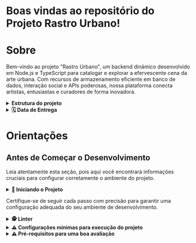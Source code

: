 # Boas vindas ao repositório do Projeto Rastro Urbano!

# Sobre
 Bem-vindo ao projeto "Rastro Urbano", um backend dinâmico desenvolvido em Node.js e TypeScript para catalogar e explorar a efervescente cena da arte urbana. Com recursos de armazenamento eficiente em banco de dados, interação social e APIs poderosas, nossa plataforma conecta artistas, entusiastas e curadores de forma inovadora.


<details>
<summary><strong> Estrutura do projeto</strong></summary><br />

O projeto é composto de 2 entidades importantes para sua estrutura:
## Tecnologias Utilizadas
1. **cors (^2.8.5):**
   - Uma middleware do Express para habilitar o controle de acesso HTTP (CORS). Permite que você defina quem pode acessar sua API.

2. **dotenv (^16.0.3):**
   - Carrega variáveis de ambiente de um arquivo `.env` para o processo do Node.js. É útil para configurar variáveis sensíveis, como chaves de API, sem comprometê-las no controle de versão.

3. **express (4.18.2):**
   - Um framework web para Node.js que facilita a criação de APIs RESTful. Oferece uma variedade de recursos para roteamento, middleware, manipulação de solicitações e respostas, etc.

4. **firebase-admin (^11.10.1):**
   - SDK oficial do Firebase para administração do lado do servidor. Pode ser usado para acessar serviços do Firebase, como Firestore, Autenticação, etc., a partir do servidor.

5. **mongoose (^6.8.4):**
   - Um ODM (Object Data Modeling) para MongoDB e Node.js. Facilita a interação com bancos de dados MongoDB, fornecendo uma camada de abstração sobre as operações do banco de dados.

6. **multer (^1.4.5-lts.1):**
   - Um middleware do Express para o manuseio de dados de formulário em requisições HTTP, principalmente usado para upload de arquivos.

7. **nodemon (3.0.1):**
   - Uma ferramenta que ajuda no desenvolvimento reiniciando automaticamente a aplicação Node.js quando alterações nos arquivos são detectadas. Isso é útil para evitar a necessidade de reinicialização manual durante o desenvolvimento.

8. **uuid (9.0.0):**
   - Gera identificadores únicos universalmente (UUIDs). É útil quando você precisa de identificadores exclusivos para seus modelos ou recursos.

9. **typescript (^5.3.2):**
   - Uma linguagem superset do JavaScript que adiciona tipagem estática opcional. O TypeScript é transpilado para JavaScript antes da execução, proporcionando benefícios de desenvolvimento mais seguro e ferramentas avançadas de autocompletar e verificação de erros.

Essas são as principais tecnologias e dependências utilizadas no projeto. Certifique-se de instalar essas dependências executando `npm install` no diretório do seu projeto para baixar e instalar todas as dependências listadas no arquivo `package.json`.

1️⃣ **Back-end:**
 - Será o ambiente que você realizará a maior parte das implementações exigidas.
 - Deve rodar na porta `4000`, pois o front-end faz requisições para ele nessa porta por padrão;
 - Sua aplicação deve ser inicializada a partir do arquivo `app/backend/src/server.ts`;
 - Garanta que o `express` é executado e a aplicação ouve a porta que vem das variáveis de ambiente;
 
 2️⃣**Banco de dados:**
  - Tem o papel de fornecer dados para o serviço de _backend_.
  - MongoDB
  - Mongoose
  - Durante a execução dos testes sempre vai ser acessado pelo `express` e via porta `4000` do `localhost`;
</details>

<details>
  <summary><strong> 🗓 Data de Entrega</strong></summary><br />
  * Serão `4 meses` dias de projeto;
  * Data de entrega: `01/04/2024 14:00`.
</details>

# Orientações

## Antes de Começar o Desenvolvimento

Leia atentamente esta seção, pois aqui você encontrará informações cruciais para configurar corretamente o ambiente do projeto.

<details>
<summary><strong>🔰 Iniciando o Projeto</strong></summary><br />

Para criar um backend que armazena dados de artistas e arte, juntamente com fotos da arte, utilizando Node.js, MongoDB, Firebase, TypeScript e JWT, você precisará seguir alguns passos básicos. Aqui está um guia simplificado:

### 1. Instalação do Node.js e npm:

Certifique-se de ter o Node.js e o npm instalados em sua máquina. Você pode baixá-los em [nodejs.org](https://nodejs.org/).

### 2. Inicialização do Projeto:

No terminal, crie um novo diretório para o seu projeto e execute:

```bash
mkdir nome-do-projeto
cd nome-do-projeto
npm init -y
```

### 3. Instalação das Dependências:

Instale as dependências necessárias:

```bash
npm install express mongoose body-parser firebase-admin jsonwebtoken bcrypt bcryptjs multer
npm install --save-dev typescript @types/node @types/express @types/mongoose @types/body-parser @types/multer ts-node
```

### 4. Configuração do TypeScript:

Crie um arquivo de configuração do TypeScript chamado `tsconfig.json` na raiz do seu projeto:

```json
{
  "compilerOptions": {
    "target": "es6",
    "module": "commonjs",
    "outDir": "./dist",
    "rootDir": "./src",
    "strict": true,
    "esModuleInterop": true,
    "skipLibCheck": true
  },
  "include": ["src/**/*.ts"],
  "exclude": ["node_modules"]
}
```

### 5. Estrutura do Projeto:

Organize seu projeto com uma estrutura de diretórios como esta:

```
- nome-do-projeto
  - src
    - controllers
    - models
    - routes
    - utils
  - dist
  - uploads (para armazenar as fotos)
```

### 6. Configuração do Firebase:

Crie um projeto no [Firebase Console](https://console.firebase.google.com/), e faça o download do arquivo de configuração do SDK Admin. Renomeie o arquivo para `firebase-admin-key.json` e coloque-o na raiz do seu projeto.

### 7. Configuração do MongoDB:

Configure uma instância do MongoDB. Você pode usar um serviço online como o MongoDB Atlas ou instalar localmente.

### 8. Implementação:

- Crie os modelos de dados (`models`) para Artista e Arte usando o Mongoose.
- Implemente as rotas (`routes`) para manipular os dados.
- Implemente os controladores (`controllers`) para processar as solicitações.
- Use o Firebase Admin SDK para autenticação e armazenamento de arquivos.
- Utilize o JWT para autenticação.
- Configure o Multer para processar uploads de fotos.

### 9. Scripts no package.json:

Adicione scripts ao seu `package.json` para facilitar a execução do projeto:

```json
"scripts": {
  "start": "node dist/index.js",
  "dev": "ts-node src/index.ts",
  "build": "tsc"
}
```

### 10. Execução:

- Execute `npm run dev` para iniciar o servidor em modo de desenvolvimento.
- Execute `npm run build` para compilar o código TypeScript para JavaScript.
- Execute `npm start` para iniciar o servidor em produção.

Este é um guia básico e simplificado. Dependendo dos requisitos específicos do seu projeto, você pode precisar ajustar e expandir essas etapas. Certifique-se de revisar a documentação das bibliotecas e serviços que está utilizando para uma implementação mais detalhada.


</details>

Certifique-se de seguir cada passo com precisão para garantir uma configuração adequada do seu ambiente de desenvolvimento.

</details>

<details>
<summary><strong>🕵️ Linter</strong></summary><br />

A instalação de um linter no seu projeto é uma ótima prática para garantir consistência no estilo do código e identificar possíveis erros ou más práticas. Vou fornecer um exemplo de como você pode instalar o ESLint, um linter popular para JavaScript e TypeScript, em seu projeto:

1. **Instalar o ESLint como uma dependência de desenvolvimento:**

   Execute o seguinte comando no terminal na raiz do seu projeto:

   ```bash
   npm install eslint --save-dev
   ```

2. **Inicializar o ESLint:**

   Depois de instalar o ESLint, você precisa configurá-lo para o seu projeto. Execute o seguinte comando e siga as instruções:

   ```bash
   npx eslint --init
   ```

   Este comando irá criar um arquivo chamado `.eslintrc.js` na raiz do seu projeto.

3. **Configurar o ESLint (opcional):**

   Se você quiser personalizar as regras do ESLint para atender às necessidades específicas do seu projeto, edite o arquivo `.eslintrc.js`. Aqui está um exemplo básico:

   ```javascript
   module.exports = {
     env: {
       node: true,
       es6: true,
     },
     extends: 'eslint:recommended',
     parserOptions: {
       ecmaVersion: 2018,
       sourceType: 'module',
     },
     rules: {
       // Suas regras personalizadas aqui
     },
   };
   ```

   Você pode consultar a [documentação do ESLint](https://eslint.org/docs/user-guide/configuring) para obter mais informações sobre as configurações disponíveis.

4. **Executar o ESLint:**

   Você pode executar o ESLint manualmente usando o seguinte comando:

   ```bash
   npx eslint yourfile.js
   ```

   Ou você pode adicionar um script no seu `package.json` para tornar isso mais conveniente:

   ```json
   "scripts": {
     "lint": "eslint ."
   }
   ```

   Em seguida, você pode executar o linter usando:

   ```bash
   npm run lint
   ```

Agora, o ESLint está configurado no seu projeto. Ele analisará seu código em busca de problemas e seguirá as regras definidas no seu arquivo de configuração `.eslintrc.js`.

</details>



<details>
<summary><strong> ⚠️ Configurações mínimas para execução do projeto</strong></summary><br />

Na sua máquina você deve ter:

 - Sistema Operacional Distribuição Unix
 - Node versão 16

➡️ O `node` deve ter versão igual ou superior à `16.14.0 LTS`:
  - Para instalar o nvm, [acesse esse link](https://github.com/nvm-sh/nvm#installing-and-updating);
  - Rode os comandos abaixo para instalar a versão correta de `node` e usá-la:
    - `nvm install 16.14 --lts`
    - `nvm use 16.14`
    - `nvm alias default 16.14`

</details>

<details>
  <summary><strong>⚠️ Pré-requisitos para uma boa avaliação</strong></summary><br />

## Durante o desenvolvimento

Aqui você encontrará orientações e dicas que ajudarão muito no desenvolvimento do projeto. Sempre que tiver dúvidas ou bugs aparecerem, dê uma olhada aqui. 👀

<details>
<summary><strong> ⌨️ Boas práticas </strong></summary><br/>

* Versione seu projeto

  * Faça `commits` das alterações que você fizer no código regularmente;

  * Lembre-se de sempre após um (ou alguns) `commits` atualizar o repositório remoto.

  * Os comandos que você utilizará com mais frequência são:
    1. `git status` _(para verificar o que está em vermelho - fora do stage - e o que está em verde - no stage)_;
    2. `git add` _(para adicionar arquivos ao stage do Git)_;
    3. `git commit` _(para criar um commit com os arquivos que estão no stage do Git)_;
    4. `git push -u nome-da-branch` _(para enviar o commit para o repositório remoto na primeira vez que fizer o `push` de uma nova branch)_;
    5. `git push` _(para enviar o commit para o repositório remoto após o passo anterior)_.

</details>

<details>
<summary><strong> 📦 Pacotes externos</strong></summary><br />

* ⚠️ **As alterações que você fizer no arquivo `app/backend/packages.json` serão descartadas no momento da avaliação, caso queira instalar pacotes adicionais ao back-end, utilize o arquivo `app/backend/packages.npm`, separando os pacotes por espaços ou quebras de linha.** Exemplo:

  ```text
  joi
  cors
  @types/cors
  ```

</br>

</details>

<details id='Criptografia-de-senhas'>
<summary><strong>🔐 Criptografia de senhas </strong></summary><br />

⚠️ A biblioteca utilizada para criptografar a senha no banco de dados é a `bcryptjs` [bcryptjs npm](https://github.com/dcodeIO/bcrypt.js) e que já vem instalada no projeto e não deve ser alterada ou substituída. Recomendamos que explore os recursos da biblioteca na documentação para implementar no projeto ao cadastrar um usuário e ao realizar login ⚠️

</details>

<details id='testes-de-cobertura'>
  <summary><strong> Testes de cobertura </strong></summary><br/>

  A construção de testes de cobertura no back-end deve ser feita em *TypeScript*, utilizando `mocha`, `chai` e `sinon`, na pasta `app/backend/src/tests/`, conforme o exemplo em `app/backend/src/tests/change.me.test.ts` *(aqui considerando um teste de integração)*:

  ```typescript
  import * as sinon from 'sinon';
  import * as chai from 'chai';
  // @ts-ignore
  import chaiHttp = require('chai-http');

  import { app } from '../app';
  import Example from '../database/models/ExampleModel';

  import { Response } from 'superagent';

  chai.use(chaiHttp);

  const { expect } = chai;

  describe('Seu teste', () => {
    /**
     * Exemplo do uso de stubs com tipos
     */

    // let chaiHttpResponse: Response;

    // before(async () => {
    //   sinon
    //     .stub(Example, "findOne")
    //     .resolves({
    //       ...<Seu mock>
    //     } as Example);
    // });

    // after(()=>{
    //   (Example.findOne as sinon.SinonStub).restore();
    // })

    // it('...', async () => {
    //   chaiHttpResponse = await chai
    //      .request(app)
    //      ...

    //   expect(...)
    // });

    it('Seu sub-teste', () => {
      expect(false).to.be.eq(true);
    });
  });
  ```

  Os testes devem cobrir todos os arquivos contidos em `app/backend/src`, com exceção daqueles que já foram entregues com o projeto.

  Para rodar testes de cobertura no seu back-end, utilize o comando: `npm run test:coverage`.

  :warning:
  Para que o comando acima funcione localmente (fora do container) você deverá configurar na raiz do _back-end_ o seu arquivo _.env_. Como explicado na Seção [⚙️ Variáveis de ambiente](#Variaveis-de-ambiente).

</details>

<details>
  <summary><strong>ℹ️ Status HTTP</strong></summary><br />

  Tenha em mente que todas as "respostas" devem respeitar os [status do protocolo HTTP](https://developer.mozilla.org/pt-BR/docs/Web/HTTP/Status), com base no que o REST prega.

  Alguns exemplos:

  - Requisições que precisam de token mas não o receberam devem retornar um código de `status 401`;

  - Requisições que não seguem o formato pedido pelo servidor devem retornar um código de `status 400`;

  - Um problema inesperado no servidor deve retornar um código de `status 500`;

  - Um acesso ao criar um recurso, no nosso caso usuário ou partida, deve retornar um código de `status 201`.

  - Quando solicitado algo que não existe no banco, deve retornar um código de `status 404`.

</details>

<details>
  <summary><strong>🛠 Execução de testes em sua máquina</strong></summary>

> :information_source: IMPORTANTE


# Sobre os Requisitos

Esse projeto é composto de 3 fluxos principais:
1. Artista
2. Users e Login (Pessoas Usuárias e Credenciais de acesso)
3. Artes (Partidas)


## Database
  - MongoDB
  - Express
  - Firebase
  - Multer
  - Atlas

## Fluxo 1: Artistas

<details>
  <summary><strong> Introdução </strong></summary>

 - Os requisitos a seguir consideram o consumo da rota `/artista` para retornar os dados dos artistas

</details>

<details>
  <summary><strong> Requisitos </strong></summary>

### 1 - Desenvolva em `/app/backend/src/database` nas pastas correspondentes, uma migration e um model para a tabela de artista


### 2 - (`TDD`) Desenvolva testes que cubram no mínimo 5 por cento dos arquivos em `/app/backend/src`, com um mínimo de 7 linhas cobertas

  **Sugestões:**
  - Baseando-se no contrato do endpoint `/artista` **do próximo requisito**, inicie um teste de integração utilizando a metodologia `TDD` com a implementação do requisito seguinte;
  - Nesse primeiro momento, foque em desenvolver o que pede o requisito, progredindo gradualmente a partir disso;
  - Para tanto, utilize/altere o arquivo de referência `app/backend/src/tests/change.me.test.ts`;
  - Veja a seção de [Testes de cobertura](#testes-de-cobertura) para mais detalhes.

### 3 - Desenvolva o endpoint `/artista` no back-end de forma que ele possa retornar todos os times corretamente

  - Deve ser uma rota `GET` com resposta com status `200` e com um `json` contendo o retorno no seguinte modelo:

```json
[
  {
    "id": 1,
    "nomeArtista": "Luciano"
  },
  {
    "id": 2,
    "nomeArtista": "Gabriel"
  },
  {
    "id": 3,
    "nomeArtista": "Matheus"
  },
  ...
]
```

### 4 - (`TDD`) Desenvolva testes que cubram no mínimo 10 por cento dos arquivos em `/app/backend/src`, com um mínimo de 19 linhas cobertas

  **Sugestão:**
  - Evolua os testes de integração da sua rota `/artista`, utilizando o método `TDD`, agora considerando **o contrato do próximo requisito**.

### 5 - Desenvolva o endpoint `/artista/:id` no back-end de forma que ele possa retornar dados de um time específico

  - Deve ser uma rota `GET` com resposta com status `200` e com um `json` contendo o retorno no seguinte modelo:

```json
{
  "id": 1,
  "nomeArtista": "Luciano"
}
```

</details>

## Fluxo 2: Users e Login (Pessoas Usuárias e Credenciais de acesso)

<details>
  <summary><strong> Introdução </strong></summary>

- A rota utilizada deve ser (`/login`);

- A rota deve receber os campos `email` e `password` e esses campos devem ser validados no banco de dados:
  - O campo `email` deve receber um email válido. Ex: `rastro@projeto.com`;
  - O campo `password` deve ter mais de 6 caracteres.
  - Além de válidos, é necessário que o email e a senha estejam cadastrados no banco para ser feito o login;

- O body da requisição deve conter o seguinte formato:
  ```json
  {
    "email": "string",
    "password": "string"
  }
  ```

</details>

<details>
  <summary><strong> Requisitos </strong></summary>

### 6 - Desenvolva em `/app/backend/src/database` nas pastas correspondentes, uma migration e um model para a tabela de pessoas usuárias

  - O avaliador consultará os dados da tabela `users`, verificando se ela contém os dados iniciais corretos. [Nessa seção](#sequelize) temos o diagrama de entidades;

### 7 - (`TDD`) Desenvolva testes que cubram no mínimo 15 por cento dos arquivos em `/app/backend/src`, com um mínimo de 25 linhas cobertas

  **Sugestão:**
  - Baseando-se no contrato do endpoint `/login` **do próximo requisito**, inicie um teste de integração utilizando a metodologia `TDD` com a implementação do requisito seguinte;

### 8 - Desenvolva o endpoint `/login` no back-end de maneira que ele permita o acesso com dados válidos no front-end

  - A rota de ser do tipo `POST`;

  - O avaliador verificará se é possível fazer o login com dados corretos e que, após o acesso, será redirecionado para a tela de jogos.

  - O endpoint `/login` no back-end não deve permitir o acesso sem informar um email no front-end

  - O endpoint `/login` no back-end não deve permitir o acesso sem informar uma senha no front-end

  - As senhas que existem no banco de dados estão encriptadas. Veja a [seção de Criptografia de Senhas](#Criptografia-de-senhas) para mais detalhes de como comparar a senha do banco com a senha do corpo da requisição.

  - Se o login foi feito com sucesso, o resultado retornado deverá ser similar ao exibido abaixo, com um status http `200`:

    ```json
    {
      "token": "eyJhbGciOiJIUzI1NiIsInR5cCI6IkpXVCJ9.eyJpZCI6MSwicm9sZSI6ImFkbWluIiwiaWF0IjoxNjU0NTI3MTg5fQ.XS_9AA82iNoiVaASi0NtJpqOQ_gHSHhxrpIdigiT-fc" // Aqui deve ser o token gerado pelo backend.
    }
    ```

  - O avaliador verificará se fazer o login sem um email, haverá o retorno de status _bad request_.

  - Se o login não tiver o campo "email", o resultado retornado deverá ser a mensagem abaixo, com um status http `400`:

    ```json
    { "message": "All fields must be filled" }
    ```

  - O avaliador verificará se fazer login sem senha, o retorno será status _bad request_.

  - Se o login não tiver o campo "password", o resultado retornado deverá ser conforme exibido abaixo, com um status http `400`:

    ```json
    { "message": "All fields must be filled" }
    ```

### 9 - (`TDD`) Desenvolva testes que cubram no mínimo 20 por cento dos arquivos em `/app/backend/src`, com um mínimo de 35 linhas cobertas

  **Sugestão:**
  - Evolua os testes de integração da sua rota `/login`, utilizando o método `TDD`, agora considerando **o contrato do próximo requisito**.

### 10 - Desenvolva o endpoint `/login` no back-end de maneira que ele não permita o acesso com um email não cadastrado ou senha incorreta no front-end

- Se o login tiver o "email" **inválido** ou a "senha" **inválida**, o resultado retornado será similar ao exibido abaixo, com um status http `401`:

  ```json
    { "message": "Invalid email or password" }
  ```

- Sendo emails inválidos:
  - Emails com formato inválido: `@exemplo.com`, `exemplo@exemplo`, `exemplo@.com`, `exemplo.exemplo.com`;
  - Emails com formato válido, mas não cadastrados no banco;
- Sendo senhas inválidas:
  - Senhas com formato inválido: com um tamanho **menor** do que `6 caracteres`;
  - Senhas com formato válido, mas não cadastradas no banco;

### 11 - (`TDD`) Desenvolva testes que cubram no mínimo 30 por cento dos arquivos em `/app/backend/src`, com um mínimo de 45 linhas cobertas

  **Sugestão:**
- Baseando-se no contrato do endpoint `/login/role` **do próximo requisito**, inicie um teste de integração utilizando a metodologia TDD com a implementação do requisito seguinte;

### 12 - Desenvolva um middleware de validação para o `token`, verificando se ele é válido, e desenvolva o endpoint `/login/role` no back-end de maneira que ele retorne os dados corretamente no front-end

  - Deve ser uma rota `GET` que receba um `header` com parâmetro `authorization`, onde ficará armazenado o token gerado no login;

  - Será validado na API que não é possível retornar um objeto com o tipo de usuário, sem um token;

  - Caso o token não seja informado, deve-se retornar, com um status `401`, a seguinte mensagem:

  ```json
  { "message": "Token not found" }
  ```

  - Será validado na API que não é possível retornar um objeto com o tipo de usuário, com um token inválido

  - Caso o token informado não seja válido, deve-se retornar, com um status `401`, a seguinte mensagem:

  ```json
  { "message": "Token must be a valid token" }
  ```

  - O avaliador verificará se ao tentar bater na rota com um token válido, o mesmo retornará o tipo de usuário.

  A resposta deve ser de status `200` com um `objeto` contendo a `role` do *user*:
  ```json
    { "role": "admin" }
  ```

</details>

## Fluxo 3: artes 

<details>
  <summary><strong> Introdução </strong></summary>

  - Para os requisitos de criação de artes, será necessário implementar o model e algumas rotas relacionadas a entidade artes.

</details>

<details>
  <summary><strong> Requisitos </strong></summary>

### 13 - Desenvolva em `/app/backend/src/database` nas pastas correspondentes, uma migration e um model para a tabela de artes

- O avaliador consultará os dados da tabela `matches`, verificando se ela contém os dados iniciais corretos. [Nessa seção](#sequelize) temos o diagrama de entidades.

### 14 - (`TDD`) Desenvolva testes que cubram no mínimo 45 por cento dos arquivos em `/app/backend/src`, com um mínimo de 70 linhas cobertas

  **Sugestão:**

- Crie um novo teste de integração, agora da sua rota `/matches`, utilizando o método `TDD`, considerando **os contratos dos próximos requisitos**. [Nessa seção](#sequelize) temos o diagrama de entidades.

### 15 - Desenvolva o endpoint `/artes` de forma que os dados apareçam corretamente na tela de partidas no front-end

- A rota deve ser um `GET` e retorna uma lista de partidas;

- Será validado que a página apresentará todos os dados de partidas sem nenhum filtro.

    Exemplo de retorno:

    ```json
    [
      {
        "id": 1,
        "nomeArtista": "Luciano",
        "fotaArte": "endereço dda arte",
        "uf": "MG",
        "endereço": "endereço da arte",
        "descricaoArte": "descricao",
      },
      ...
      {
        "id": 2,
        "nomeArtista": "Gabriel",
        "fotaArte": "endereço dda arte",
        "uf": "MG",
        "endereço": "endereço da arte",
        "descricaoArte": "descricao",
      },
    ]
    ```


### 16 - Desenvolva o endpoint `/artes/:id` de forma que seja possível atualizar partidas em andamento

- O endpoint deve ser do tipo `PATCH`;

- Será recebido o `id` pelo parâmetro da URL;

- Será validado que não é possível alterar uma partida sem um token;

- Caso o token não seja informado, deve-se retornar, com um status `401`, a seguinte mensagem:

  ```json
  { "message": "Token not found" }
  ```

- Será validado que não é possível alterar uma partida com um token inválido;

- Caso o token informado não seja válido, deve-se retornar, com um status `401`, a seguinte mensagem:

  ```json
  { "message": "Token must be a valid token" }
  ```

- Será avaliado que é possível alterar o resultado de uma partida.

- O corpo da requisição terá o seguinte formato:

  ```json
      {
        "id": 2,
        "nomeArtista": "Gabriel",
        "fotaArte": "endereço dda arte",
        "uf": "MG",
        "endereço": "endereço da arte",
        "descricaoArte": "descricao",
      },
  ```

- Será avaliado que é o endpoint responde à requisição com um status `200` e qualquer corpo.

### 19 - (`TDD`) Desenvolva testes que cubram no mínimo 60 por cento dos arquivos em `/app/backend/src`, com um mínimo de 80 linhas cobertas

  **Sugestão:**
  - Crie um novo teste de integração, agora da sua rota `/matches`, utilizando o método `TDD`, agora considerando **os contratos dos próximos requisitos**.

### 20 - Desenvolva o endpoint `/artes` de modo que seja possível cadastrar uma nova partida em andamento no banco de dados

- A rota deverá ser do tipo `POST` e retornar a partida inserida no banco de dados;

- Será validado que não é possível inserir uma partida sem um token;

- Caso o token não seja informado, deve-se retornar, com um status `401`, a seguinte mensagem:

  ```json
  { "message": "Token not found" }
  ```

- Será validado que não é possível inserir uma partida com um token inválido;

- Caso o token informado não seja válido, deve-se retornar, com um status `401`, a seguinte mensagem:

  ```json
  { "message": "Token must be a valid token" }
  ```

- Será validado que é possível salvar uma arte no banco de dados;

- O corpo da requisição terá o seguinte formato:

  ```json
        {
        "nomeArtista": "Rose",
        "fotaArte": "endereço dda arte",
        "uf": "MG",
        "endereço": "endereço da arte",
        "descricaoArte": "descricao",
      },

- Caso a partida seja inserida com sucesso, deve-se retornar os dados da partida, com _status_ `201`:

  ```json
      {
        "id": 4,
        "nomeArtista": "Rose",
        "fotaArte": "endereço dda arte",
        "uf": "MG",
        "endereço": "endereço da arte",
        "descricaoArte": "descricao",
      },
  ```


</details>

<details>
  <summary><strong> Requisitos </strong></summary>


### 22 - Desenvolva testes que cubram no mínimo 80 por cento dos arquivos em `/app/backend/src`, com um mínimo de 100 linhas cobertas

</details>

